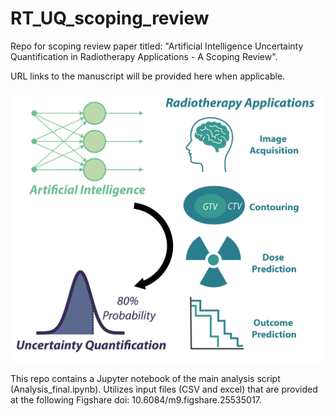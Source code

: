 # RT_UQ_scoping_review
Repo for scoping review paper titled: "Artificial Intelligence Uncertainty Quantification in Radiotherapy Applications - A Scoping Review".

URL links to the manuscript will be provided here when applicable. 

<img src= "graphical_abstract.png">

This repo contains a Jupyter notebook of the main analysis script (Analysis_final.ipynb). Utilizes input files (CSV and excel) that are provided at the following Figshare doi: 10.6084/m9.figshare.25535017. 
